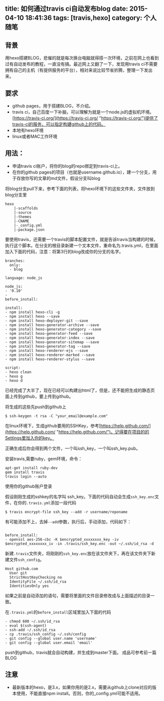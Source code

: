title: 如何通过travis ci自动发布blog
date: 2015-04-10 18:41:36
tags: [travis,hexo]
category: 个人随笔
---

## 背景 ##
用hexo搭建BLOG，悲催的就是每次换台电脑就得搭一次环境，之前在网上也看到过有自动发布的教程，一直没有搞。最近网上又翻了一下，发现用travis ci不需要拥有自己的主机（有提供服务的平台），相对来说比较节省折腾，整理一下发出来。

## 要求 ##
- github pages，用于搭建BLOG，不介绍。
- travis ci，自己百度一下补脑，可以理解为就是一个node.js的虚拟机环境。[https://travis-ci.org/](https://travis-ci.org/ "https://travis-ci.org/")提供了travis-ci的服务，可以指定构建github上的代码。
- 本地有hexo环境
- linux或者MAC工作环境

## 用法： ##

- 申请travis ci账户，将你的blog的repo绑定到travis-ci上。
- 在你的github pages的项目（也就是username.github.io），建一个分支，用于存放你写的文章的md文件，假设分支叫blog

将blog分支pull下来，参考下面的列表，将hexo环境下的这些文件夹，文件放到blog分支里

```
hexo
	|-scaffolds
	|-source
	|-themes
	|-CNAME
	|-_config.yml
	|-package.json

```

要使用travis，还需要一个travis的脚本配置文件，就是告诉travis当构建的时候，执行这个脚本。在分支的根目录新建一个文本文件，重命名为.travis.yml，在里面加入下面的代码，注意：将第3行的blog改成你的分支的名字。

```
branches:
  only:
  - blog

language: node_js

node_js:
- '0.10'
- 
before_install:

install:
- npm install hexo-cli -g
- npm install hexo --save
- npm install hexo-deployer-git --save
- npm install hexo-generator-archive --save
- npm install hexo-generator-category --save
- npm install hexo-generator-feed --save
- npm install hexo-generator-index --save
- npm install hexo-generator-sitemap --save
- npm install hexo-generator-tag --save
- npm install hexo-renderer-ejs --save
- npm install hexo-renderer-marked --save
- npm install hexo-renderer-stylus --save

script:
- hexo clean
- hexo g
- hexo d

```

已经完成了大半了，现在已经可以构建出html了，但是，还不能把生成的静态页面上传到github，要上传到github。

将生成的这些先push到github上

```
$ ssh-keygen -t rsa -C "your_email@example.com"

```

在linux环境下，生成github要用的SSHKey，参考[https://help.github.com/](https://help.github.com/ "https://help.github.com/")。记得要在项目的的Settings里加入你的key。

正确生成后你会得到两个文件，一个叫ssh_key，一个叫ssh_key.pub。

安装travis,需要ruby，gem环境，命令：
```
apt-get install ruby-dev
gem install travis
travis login --auto

```
使用你的github账户登录

假设刚刚生成的sshkey的名字叫 ssh_key。下面的代码自动会生成`ssh_key.enc`文件，在你的`.travis.yml`添加一段代码

```
$ travis encrypt-file ssh_key --add -r username/reponame
```

有可能添加不上，去掉`--add`参数，执行后，手动添加，代码如下：

```

before_install:
- openssl aes-256-cbc -K $encrypted_xxxxxxxx_key -iv $encrypted_xxxxxxxx_iv -in .travis/ssh_key.enc -out ~/.ssh/id_rsa -d
```

新建`.travis`文件夹，将刚刚的`ssh_key.enc`放在该文件夹下，再在该文件夹下新建文件`ssh_config`。
```
Host github.com
  User git
  StrictHostKeyChecking no
  IdentityFile ~/.ssh/id_rsa
  IdentitiesOnly yes

```

如果之前是自动添加的语句，需要将里面的文件目录修改成与上面描述的目录一致。

在`.travis.yml`的`before_install`区域里加入下面的代码

```
- chmod 600 ~/.ssh/id_rsa
- eval $(ssh-agent)
- ssh-add ~/.ssh/id_rsa
- cp .travis/ssh_config ~/.ssh/config
- git config --global user.name 'username'
- git config --global user.email 'email'

```
push到github，travis就会自动构建，并生成到master下面。
成品可参考前一篇BLOG

## 注意
- 最新版本的hexo，是3.x，如果你用的是2.x，需要从github上clone对应的版本使用，不能直接npm install。否则，你的_config.yml可能不适用。